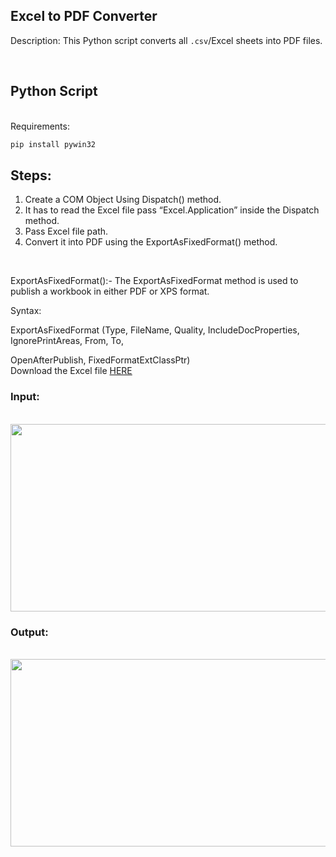## Excel to PDF Converter

Description: This Python script converts all `.csv`/Excel sheets into PDF files.

<br>

<h2>Python Script</h2>
<br>
Requirements:
<br>


```bash
pip install pywin32

```

<h2>Steps:</h2>

1. Create a COM Object Using Dispatch() method.<br>
2. It has to read the Excel file pass “Excel.Application” inside the Dispatch method.<br>
3. Pass Excel file path. <br>
4. Convert it into PDF using the ExportAsFixedFormat() method.<br>
<br>

ExportAsFixedFormat():- The ExportAsFixedFormat method is used to publish a workbook in either PDF or XPS format.

Syntax:

ExportAsFixedFormat (Type, FileName, Quality, IncludeDocProperties, IgnorePrintAreas, From, To, 

OpenAfterPublish, FixedFormatExtClassPtr)
<br>
Download the Excel file <a href="https://github.com/Rajspeaks/General-Purpose-Scripts/blob/main/scripts/Excel%20to%20PDF%20Converter/Excel.xlsx">HERE</a>
<br>

<h3>Input:</h3>
<br>
<img src="https://github.com/Rajspeaks/General-Purpose-Scripts/blob/main/scripts/Excel%20to%20PDF%20Converter/images/Screenshot1.png" height="300px" width="600px">

<br>


<h3>Output:</h3>
<br>
<img src="https://github.com/Rajspeaks/General-Purpose-Scripts/blob/main/scripts/Excel%20to%20PDF%20Converter/images/Screenshot2.png" height="300px" width="600px">

<br>



